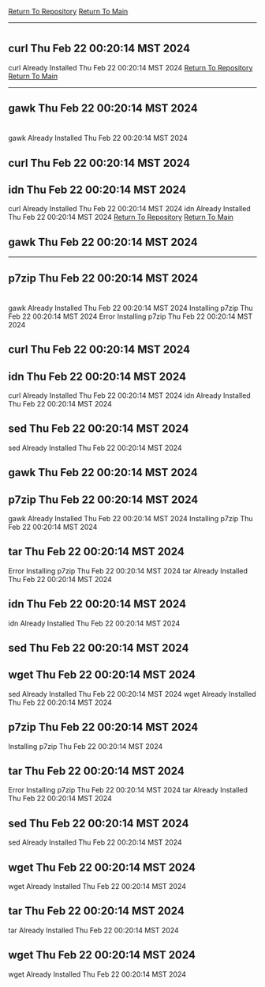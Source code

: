 [Return To Repository](https://github.com/DigitalWarrior/piholeparser/)
[Return To Main](https://github.com/DigitalWarrior/piholeparser/blob/master/RecentRunLogs/Mainlog.md)
____________________________________
# 
## curl Thu Feb 22 00:20:14 MST 2024
curl Already Installed Thu Feb 22 00:20:14 MST 2024
[Return To Repository](https://github.com/DigitalWarrior/piholeparser/)
[Return To Main](https://github.com/DigitalWarrior/piholeparser/blob/master/RecentRunLogs/Mainlog.md)
____________________________________
## gawk Thu Feb 22 00:20:14 MST 2024
# 
gawk Already Installed Thu Feb 22 00:20:14 MST 2024
## curl Thu Feb 22 00:20:14 MST 2024
## idn Thu Feb 22 00:20:14 MST 2024
curl Already Installed Thu Feb 22 00:20:14 MST 2024
idn Already Installed Thu Feb 22 00:20:14 MST 2024
[Return To Repository](https://github.com/DigitalWarrior/piholeparser/)
[Return To Main](https://github.com/DigitalWarrior/piholeparser/blob/master/RecentRunLogs/Mainlog.md)
## gawk Thu Feb 22 00:20:14 MST 2024
____________________________________
## p7zip Thu Feb 22 00:20:14 MST 2024
# 
gawk Already Installed Thu Feb 22 00:20:14 MST 2024
Installing p7zip Thu Feb 22 00:20:14 MST 2024
Error Installing p7zip Thu Feb 22 00:20:14 MST 2024
## curl Thu Feb 22 00:20:14 MST 2024
## idn Thu Feb 22 00:20:14 MST 2024
curl Already Installed Thu Feb 22 00:20:14 MST 2024
idn Already Installed Thu Feb 22 00:20:14 MST 2024
## sed Thu Feb 22 00:20:14 MST 2024
sed Already Installed Thu Feb 22 00:20:14 MST 2024
## gawk Thu Feb 22 00:20:14 MST 2024
## p7zip Thu Feb 22 00:20:14 MST 2024
gawk Already Installed Thu Feb 22 00:20:14 MST 2024
Installing p7zip Thu Feb 22 00:20:14 MST 2024
## tar Thu Feb 22 00:20:14 MST 2024
Error Installing p7zip Thu Feb 22 00:20:14 MST 2024
tar Already Installed Thu Feb 22 00:20:14 MST 2024
## idn Thu Feb 22 00:20:14 MST 2024
idn Already Installed Thu Feb 22 00:20:14 MST 2024
## sed Thu Feb 22 00:20:14 MST 2024
## wget Thu Feb 22 00:20:14 MST 2024
sed Already Installed Thu Feb 22 00:20:14 MST 2024
wget Already Installed Thu Feb 22 00:20:14 MST 2024
## p7zip Thu Feb 22 00:20:14 MST 2024
Installing p7zip Thu Feb 22 00:20:14 MST 2024
## tar Thu Feb 22 00:20:14 MST 2024
Error Installing p7zip Thu Feb 22 00:20:14 MST 2024
tar Already Installed Thu Feb 22 00:20:14 MST 2024
## sed Thu Feb 22 00:20:14 MST 2024
sed Already Installed Thu Feb 22 00:20:14 MST 2024
## wget Thu Feb 22 00:20:14 MST 2024
wget Already Installed Thu Feb 22 00:20:14 MST 2024
## tar Thu Feb 22 00:20:14 MST 2024
tar Already Installed Thu Feb 22 00:20:14 MST 2024
## wget Thu Feb 22 00:20:14 MST 2024
wget Already Installed Thu Feb 22 00:20:14 MST 2024

